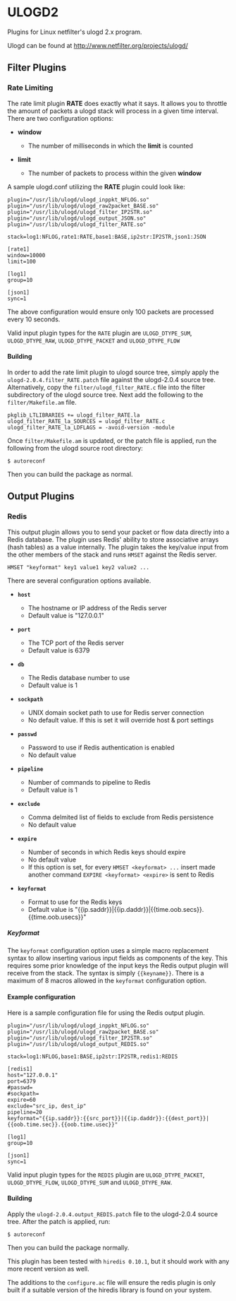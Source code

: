 ULOGD2
======

Plugins for Linux netfilter's ulogd 2.x program.

Ulogd can be found at http://www.netfilter.org/projects/ulogd/

Filter Plugins
--------------

### Rate Limiting

The rate limit plugin **RATE** does exactly what it says.  It allows you to throttle the amount of packets a ulogd stack will process in a given time interval.  There are two configuration options:

* **window**
    * The number of milliseconds in which the **limit** is counted

* **limit**
    * The number of packets to process within the given **window**

A sample ulogd.conf utilizing the **RATE** plugin could look like:

```
plugin="/usr/lib/ulogd/ulogd_inppkt_NFLOG.so"
plugin="/usr/lib/ulogd/ulogd_raw2packet_BASE.so"
plugin="/usr/lib/ulogd/ulogd_filter_IP2STR.so"
plugin="/usr/lib/ulogd/ulogd_output_JSON.so"
plugin="/usr/lib/ulogd/ulogd_filter_RATE.so"

stack=log1:NFLOG,rate1:RATE,base1:BASE,ip2str:IP2STR,json1:JSON

[rate1]
window=10000
limit=100

[log1]
group=10

[json1]
sync=1
```

The above configuration would ensure only 100 packets are processed every 10 seconds.

Valid input plugin types for the `RATE` plugin are `ULOGD_DTYPE_SUM`, `ULOGD_DTYPE_RAW`, `ULOGD_DTYPE_PACKET` and `ULOGD_DTYPE_FLOW`

#### Building

In order to add the rate limit plugin to ulogd source tree, simply apply the `ulogd-2.0.4.filter_RATE.patch` file against the ulogd-2.0.4 source tree.  Alternatively, copy the `filter/ulogd_filter_RATE.c` file into the filter subdirectory of the ulogd source tree.  Next add the following to the `filter/Makefile.am` file.

```
pkglib_LTLIBRARIES += ulogd_filter_RATE.la
ulogd_filter_RATE_la_SOURCES = ulogd_filter_RATE.c
ulogd_filter_RATE_la_LDFLAGS = -avoid-version -module
```

Once `filter/Makefile.am` is updated, or the patch file is applied, run the following from the ulogd source root directory:

```
$ autoreconf
```
Then you can build the package as normal.

Output Plugins
--------------

### Redis

This output plugin allows you to send your packet or flow data directly into a Redis database.  The plugin uses Redis' ability to store associative arrays (hash tables) as a value internally.  The plugin takes the key/value input from the other members of the stack and runs `HMSET` against the Redis server.

```
HMSET "keyformat" key1 value1 key2 value2 ...
```

There are several configuration options available.

* **`host`**
    * The hostname or IP address of the Redis server
    * Default value is "127.0.0.1"

* **`port`**
    * The TCP port of the Redis server
    * Default value is 6379

* **`db`**
    * The Redis database number to use
    * Default value is 1

* **`sockpath`**
    * UNIX domain socket path to use for Redis server connection
    * No default value.  If this is set it will override host & port settings

* **`passwd`**
    * Password to use if Redis authentication is enabled
    * No default value

* **`pipeline`**
    * Number of commands to pipeline to Redis
    * Default value is 1

* **`exclude`**
    * Comma delmited list of fields to exclude from Redis persistence
    * No default value

* **`expire`**
    * Number of seconds in which Redis keys should expire
    * No default value
    * If this option is set, for every `HMSET <keyformat> ...` insert made another command `EXPIRE <keyformat> <expire>` is sent to Redis

* **`keyformat`**
    * Format to use for the Redis keys
    * Default value is "{{ip.saddr}}|{{ip.daddr}}|{{time.oob.secs}}.{{time.oob.usecs}}"

##### Keyformat

The `keyformat` configuration option uses a simple macro replacement syntax to allow inserting various input fields as components of the key.  This requires some prior knowledge of the input keys the Redis output plugin will receive from the stack.  The syntax is simply `{{keyname}}`.  There is a maximum of 8 macros allowed in the `keyformat` configuration option.

#### Example configuration

Here is a sample configuration file for using the Redis output plugin.

```
plugin="/usr/lib/ulogd/ulogd_inppkt_NFLOG.so"
plugin="/usr/lib/ulogd/ulogd_raw2packet_BASE.so"
plugin="/usr/lib/ulogd/ulogd_filter_IP2STR.so"
plugin="/usr/lib/ulogd/ulogd_output_REDIS.so"

stack=log1:NFLOG,base1:BASE,ip2str:IP2STR,redis1:REDIS

[redis1]
host="127.0.0.1"
port=6379
#passwd=
#sockpath=
expire=60
exclude="src_ip, dest_ip"
pipeline=20
keyformat="{{ip.saddr}}:{{src_port}}|{{ip.daddr}}:{{dest_port}}|{{oob.time.sec}}.{{oob.time.usec}}"

[log1]
group=10

[json1]
sync=1
```

Valid input plugin types for the `REDIS` plugin are `ULOGD_DTYPE_PACKET`, `ULOGD_DTYPE_FLOW`, `ULOGD_DTYPE_SUM` and `ULOGD_DTYPE_RAW`.

#### Building

Apply the `ulogd-2.0.4.output_REDIS.patch` file to the ulogd-2.0.4 source tree.  After the patch is applied, run:

```
$ autoreconf
```

Then you can build the package normally.

This plugin has been tested with `hiredis 0.10.1`, but it should work with any more recent version as well.  

The additions to the `configure.ac` file will ensure the redis plugin is only built if a suitable version of the hiredis library is found on your system.
